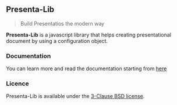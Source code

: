 ## Presenta-Lib

> Build Presentatios the modern way

**Presenta-Lib** is a javascript library that helps creating presentational document by using a configuration object.

### Documentation

You can learn more and read the documentation starting from [here](https://lib.presenta.cc/)

### Licence

Presenta-Lib is available under the [3-Clause BSD license](LICENSE).
